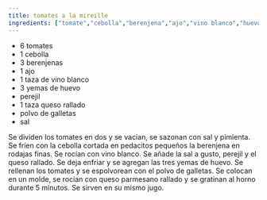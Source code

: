 ```yaml
---
title: tomates a la mireille
ingredients: ["tomate","cebolla","berenjena","ajo","vino blanco","huevo","perejil","queso","polvo de galletas","sal"]
---
```

- 6 tomates
-  1 cebolla
-  3 berenjenas
-  1 ajo
-  1 taza de vino blanco
-  3 yemas de huevo
-  perejil
-  1 taza queso rallado
-  polvo de galletas
-  sal

Se dividen los tomates en dos
y se vacian, se sazonan con sal
y pimienta. Se fríen con la cebolla cortada en pedacitos pequeños la berenjena en rodajas finas. Se rocían con vino blanco. Se añade la sal a gusto, perejil y el queso rallado. Se deja enfriar y se agregan las tres yemas de huevo. Se rellenan los tomates y se espolvorean con el polvo de galletas. Se colocan en un molde, se rocían con queso parmesano rallado y se gratinan al horno durante 5 minutos. Se sirven en su mismo jugo.